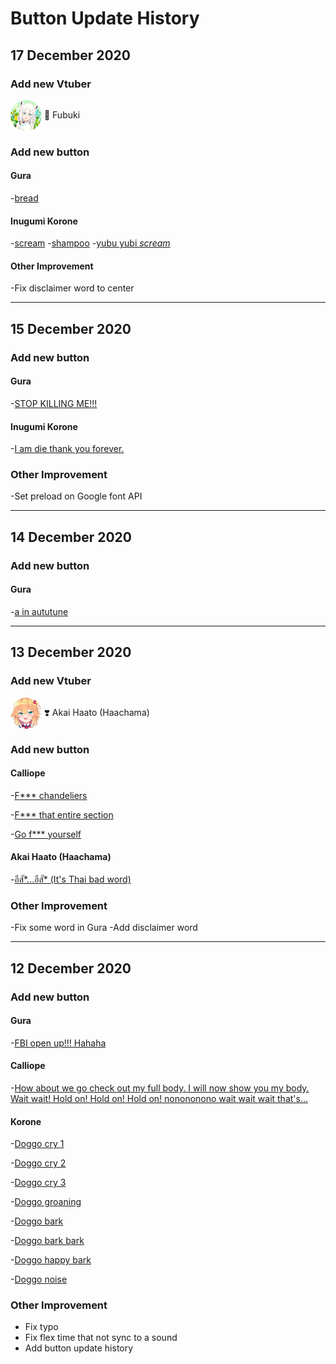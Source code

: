 
# Button Update History

## 17 December 2020

### Add new Vtuber

<p style="text-align: left;">
    <img src="public/img/fubuki-ch.png" alt="fubuki" width="50" height="50" style="vertical-align:middle"> 🌽 Fubuki
</p>

### Add new button

#### Gura

-[bread](public/sound/gura/bread.mp3)

#### Inugumi Korone

-[scream](public/sound/korone/scream.mp3)
-[shampoo](public/sound/korone/shampoo.mp3)
-[yubu yubi *scream*](public/sound/korone/yubi-yubi-scream.mp3)

#### Other Improvement

-Fix disclaimer word to center

<hr>

## 15 December 2020

### Add new button

#### Gura

-[STOP KILLING ME!!!](public/sound/gura/stop-killing-me.mp3)

#### Inugumi Korone

-[I am die thank you forever.](public/sound/korone/i-am-die-thank-you-forever.mp3)

### Other Improvement

-Set preload on Google font API

<hr>

## 14 December 2020

### Add new button

#### Gura

-[a in aututune](public/sound/gura/a-in-autotune.mp3)

<hr>

## 13 December 2020

### Add new Vtuber

<p style="text-align: left;">
    <img src="public/img/haachama-ch.png" alt="hachama" width="50" height="50" style="vertical-align:middle"> ❣️ Akai Haato (Haachama)
</p>

### Add new button

#### Calliope

-[F*** chandeliers](public/sound/calliope/fuck-chandeliers.mp3)

-[F*** that entire section](public/sound/calliope/fuck-that-entire-section.mp3)

-[Go f*** yourself](public/sound/calliope/go-fuck-yourself.mp3)

#### Akai Haato (Haachama)

-[อีสั*...อีสั* (It's Thai bad word)](public/sound/haachama/esuk-esuk.mp3)

### Other Improvement

-Fix some word in Gura
-Add disclaimer word

<hr>

## 12 December 2020

### Add new button

#### Gura

-[FBI open up!!! Hahaha](public/sound/gura/fbi-open-up.mp3)

#### Calliope

-[How about we go check out my full body. I will now show you my body. Wait wait! Hold on! Hold on! Hold on! nonononono wait wait wait that's...](public/sound/calliope/i-will-now-show-you-my-body.mp3)

#### Korone

-[Doggo cry 1](public/sound/korone/a-puppy-cry-1.mp3)

-[Doggo cry 2](public/sound/korone/a-puppy-cry-2.mp3)

-[Doggo cry 3](public/sound/korone/a-puppy-cry-3.mp3)

-[Doggo groaning](public/sound/korone/a-puppy-groaning.mp3)

-[Doggo bark](public/sound/korone/bark.mp3)

-[Doggo bark bark](public/sound/korone/bark-bark.mp3)

-[Doggo happy bark](public/sound/korone/happy-bark.mp3)

-[Doggo noise](public/sound/korone/puppy-noise.mp3)

### Other Improvement

- Fix typo
- Fix flex time that not sync to a sound
- Add button update history
